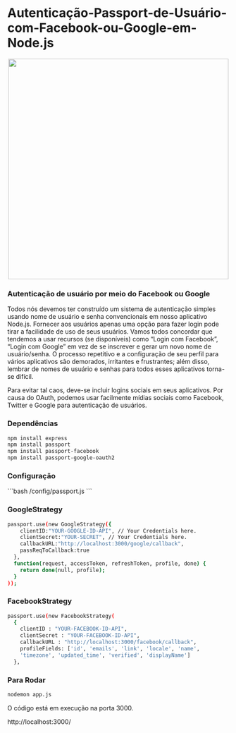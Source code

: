# Autenticação-Passport-de-Usuário-com-Facebook-ou-Google-em-Node.js

<center><img src="https://i.ibb.co/M24mKXZ/Untitled-8.png" width="500" height=""473></center>

 <h3>Autenticação de usuário por meio do Facebook ou Google</h3> 

Todos nós devemos ter construído um sistema de autenticação simples usando nome de usuário e senha convencionais em nosso aplicativo Node.js. Fornecer aos usuários apenas uma opção para fazer login pode tirar a facilidade de uso de seus usuários. Vamos todos concordar que tendemos a usar recursos (se disponíveis) como “Login com Facebook”, “Login com Google” em vez de se inscrever e gerar um novo nome de usuário/senha. O processo repetitivo e a configuração de seu perfil para vários aplicativos são demorados, irritantes e frustrantes; além disso, lembrar de nomes de usuário e senhas para todos esses aplicativos torna-se difícil.

Para evitar tal caos, deve-se incluir logins sociais em seus aplicativos. Por causa do OAuth, podemos usar facilmente mídias sociais como Facebook, Twitter e Google para autenticação de usuários.

<h3>Dependências</h3>

```bash
npm install express
npm install passport 
npm install passport-facebook
npm install passport-google-oauth2
```

<h3>Configuração</h3>
```bash
/config/passport.js
```

<h3>GoogleStrategy</h3>

```bash
passport.use(new GoogleStrategy({
    clientID:"YOUR-GOOGLE-ID-API", // Your Credentials here.
    clientSecret:"YOUR-SECRET", // Your Credentials here.
    callbackURL:"http://localhost:3000/google/callback",
    passReqToCallback:true
  },
  function(request, accessToken, refreshToken, profile, done) {
    return done(null, profile);
  }
));
``` 
<h3>FacebookStrategy</h3>

```bash
passport.use(new FacebookStrategy(
  {
    clientID : "YOUR-FACEBOOK-ID-API",
    clientSecret : "YOUR-FACEBOOK-ID-API",
    callbackURL : "http://localhost:3000/facebook/callback",
    profileFields: ['id', 'emails', 'link', 'locale', 'name',
    'timezone', 'updated_time', 'verified', 'displayName']
  },
``` 

<h3>Para Rodar</h3>

```bash
nodemon app.js
```

O código está em execução na porta 3000.

http://localhost:3000/
